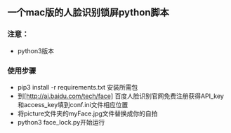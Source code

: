 ## 一个mac版的人脸识别锁屏python脚本

### 注意：
* python3版本
### 使用步骤
* pip3 install -r requirements.txt 安装所需包
* 到[http://ai.baidu.com/tech/face] 百度人脸识别官网免费注册获得API_key 和access_key填到conf.ini文件相应位置
* 将picture文件夹的myFace.jpg文件替换成你的自拍
* python3 face_lock.py开始运行
